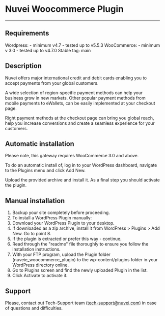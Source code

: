 # Nuvei Woocommerce Plugin

---

## Requirements
Wordpress: 
	- minimum v4.7
	- tested up to v5.5.3
WooCommerce: 
	- minimum v 3.0
	- tested up to v4.7.0
Stable tag: main

## Description
Nuvei offers major international credit and debit cards enabling you to accept payments from your global customers. 

A wide selection of region-specific payment methods can help your business grow in new markets. Other popular payment methods from mobile payments to eWallets, can be easily implemented at your checkout page.

Right payment methods at the checkout page can bring you global reach, help you increase conversions and create a seamless experience for your customers.

## Automatic installation
Please note, this gateway requires WooCommerce 3.0 and above.

To do an automatic install of, log in to your WordPress dashboard, navigate to the Plugins menu and click Add New.

Upload the provided archive and install it. As a final step you should activate the plugin. 

## Manual installation
1. Backup your site completely before proceeding.
2. To install a WordPress Plugin manually:
3. Download your WordPress Plugin to your desktop.
4. If downloaded as a zip archive, install it from WordPress > Plugins > Add New. Go to point 8.
5. If the plugin is extracted or prefer this way - continue.
6. Read through the "readme" file thoroughly to ensure you follow the installation instructions.
7. With your FTP program, upload the Plugin folder (nuveie_woocommerce_plugin) to the wp-content/plugins folder in your WordPress directory online.
8. Go to Plugins screen and find the newly uploaded Plugin in the list.
9. Click Activate to activate it.

## Support
Please, contact out Tech-Support team (tech-support@nuvei.com) in case of questions and difficulties.
